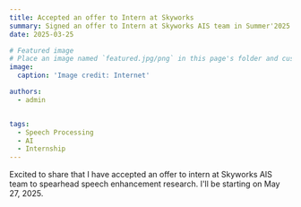```yaml
---
title: Accepted an offer to Intern at Skyworks
summary: Signed an offer to Intern at Skyworks AIS team in Summer'2025 -- Headstart towards my PhD
date: 2025-03-25

# Featured image
# Place an image named `featured.jpg/png` in this page's folder and customize its options here.
image:
  caption: 'Image credit: Internet'

authors:
  - admin


tags:
  - Speech Processing
  - AI
  - Internship
---
```

Excited to share that I have accepted an offer to intern at Skyworks AIS team to spearhead speech enhancement research. I'll be starting on May 27, 2025. 
